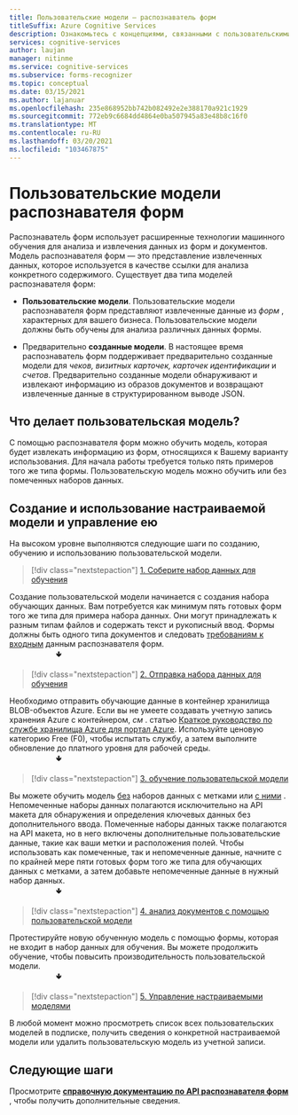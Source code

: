 ```yaml
---
title: Пользовательские модели — распознаватель форм
titleSuffix: Azure Cognitive Services
description: Ознакомьтесь с концепциями, связанными с пользовательскими моделями API распознавателя — использование и ограничения.
services: cognitive-services
author: laujan
manager: nitinme
ms.service: cognitive-services
ms.subservice: forms-recognizer
ms.topic: conceptual
ms.date: 03/15/2021
ms.author: lajanuar
ms.openlocfilehash: 235e868952bb742b082492e2e388170a921c1929
ms.sourcegitcommit: 772eb9c6684dd4864e0ba507945a83e48b8c16f0
ms.translationtype: MT
ms.contentlocale: ru-RU
ms.lasthandoff: 03/20/2021
ms.locfileid: "103467875"
---
```

# <a name="form-recognizer-custom-models"></a>Пользовательские модели распознавателя форм

Распознаватель форм использует расширенные технологии машинного обучения для анализа и извлечения данных из форм и документов. Модель распознавателя форм — это представление извлеченных данных, которое используется в качестве ссылки для анализа конкретного содержимого. Существует два типа моделей распознавателя форм:

* **Пользовательские модели**. Пользовательские модели распознавателя форм представляют извлеченные данные из _форм_ , характерных для вашего бизнеса. Пользовательские модели должны быть обучены для анализа различных данных формы.

* Предварительно **созданные модели**. В настоящее время распознаватель форм поддерживает предварительно созданные модели для _чеков, визитных карточек, карточек идентификации_ и _счетов_. Предварительно созданные модели обнаруживают и извлекают информацию из образов документов и возвращают извлеченные данные в структурированном выводе JSON.

## <a name="what-does-a-custom-model-do"></a>Что делает пользовательская модель?

С помощью распознавателя форм можно обучить модель, которая будет извлекать информацию из форм, относящихся к Вашему варианту использования. Для начала работы требуется только пять примеров того же типа формы. Пользовательскую модель можно обучить или без помеченных наборов данных.

## <a name="create-use-and-manage-your-custom-model"></a>Создание и использование настраиваемой модели и управление ею

На высоком уровне выполняются следующие шаги по созданию, обучению и использованию пользовательской модели.

> [!div class="nextstepaction"]
> [1. Соберите набор данных для обучения](build-training-data-set.md#custom-model-input-requirements)

Создание пользовательской модели начинается с создания набора обучающих данных. Вам потребуется как минимум пять готовых форм того же типа для примера набора данных. Они могут принадлежать к разным типам файлов и содержать текст и рукописный ввод. Формы должны быть одного типа документов и следовать [требованиям к входным](build-training-data-set.md#custom-model-input-requirements) данным распознавателя форм.  
&emsp;&emsp;&emsp;&emsp;&emsp;&emsp;&#129155;

> [!div class="nextstepaction"]
> [2. Отправка набора данных для обучения](build-training-data-set.md#upload-your-training-data)

Необходимо отправить обучающие данные в контейнер хранилища BLOB-объектов Azure. Если вы не умеете создавать учетную запись хранения Azure с контейнером, *см* . статью [Краткое руководство по службе хранилища Azure для портал Azure](../../storage/blobs/storage-quickstart-blobs-portal.md). Используйте ценовую категорию Free (F0), чтобы испытать службу, а затем выполните обновление до платного уровня для рабочей среды.  
&emsp;&emsp;&emsp;&emsp;&emsp;&emsp;&#129155;
> [!div class="nextstepaction"]
> [3. обучение пользовательской модели](quickstarts/client-library.md#train-a-custom-model)

Вы можете обучить модель [без](quickstarts/client-library.md#train-a-model-without-labels) наборов данных с метками или [с ними](quickstarts/client-library.md#train-a-model-with-labels) . Непомеченные наборы данных полагаются исключительно на API макета для обнаружения и определения ключевых данных без дополнительного ввода. Помеченные наборы данных также полагаются на API макета, но в него включены дополнительные пользовательские данные, такие как ваши метки и расположения полей. Чтобы использовать как помеченные, так и непомеченные данные, начните с по крайней мере пяти готовых форм того же типа для обучающих данных с метками, а затем добавьте непомеченные данные в нужный набор данных.  
&emsp;&emsp;&emsp;&emsp;&emsp;&emsp;&#129155;  

>[!div class="nextstepaction"]
> [4. анализ документов с помощью пользовательской модели](quickstarts/client-library.md#analyze-forms-with-a-custom-model)

Протестируйте новую обученную модель с помощью формы, которая не входит в набор данных для обучения. Вы можете продолжить обучение, чтобы повысить производительность пользовательской модели.  
&emsp;&emsp;&emsp;&emsp;&emsp;&emsp;&#129155;

> [!div class="nextstepaction"]
> [5. Управление настраиваемыми моделями](quickstarts/client-library.md#manage-custom-models)

В любой момент можно просмотреть список всех пользовательских моделей в подписке, получить сведения о конкретной настраиваемой модели или удалить пользовательскую модель из учетной записи.

## <a name="next-steps"></a>Следующие шаги

Просмотрите **[справочную документацию по API распознавателя форм](https://westcentralus.dev.cognitive.microsoft.com/docs/services/form-recognizer-api-v2-1-preview-3/operations/5ed8c9843c2794cbb1a96291)** , чтобы получить дополнительные сведения.
>
